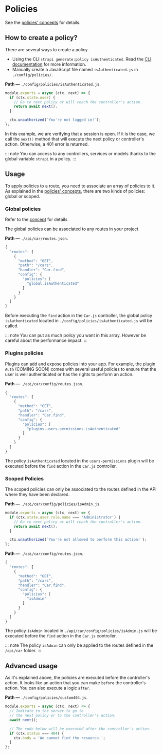 # Policies

See the [policies' concepts](../concepts/concepts.md#policies) for details.

## How to create a policy?

There are several ways to create a policy.

- Using the CLI `strapi generate:policy isAuthenticated`. Read the [CLI documentation](../cli/CLI.md) for more information.
- Manually create a JavaScript file named `isAuthenticated.js` in `./config/policies/`.

**Path —** `./config/policies/isAuthenticated.js`.

```js
module.exports = async (ctx, next) => {
  if (ctx.state.user) {
    // Go to next policy or will reach the controller's action.
    return await next();
  }

  ctx.unauthorized(`You're not logged in!`);
};
```

In this example, we are verifying that a session is open. If it is the case, we call the `next()` method that will execute the next policy or controller's action. Otherwise, a 401 error is returned.

::: note
You can access to any controllers, services or models thanks to the global variable `strapi` in a policy.
:::

## Usage

To apply policies to a route, you need to associate an array of policies to it. As explained in the [policies' concepts](../concepts/concepts.md#policies), there are two kinds of policies: global or scoped.

### Global policies

Refer to the [concept](../concepts/concepts.md#policies) for details.

The global policies can be associated to any routes in your project.

**Path —** `./api/car/routes.json`.

```js
{
  "routes": [
    {
      "method": "GET",
      "path": "/cars",
      "handler": "Car.find",
      "config": {
        "policies": [
          "global.isAuthenticated"
        ]
      }
    }
  ]
}
```

Before executing the `find` action in the `Car.js` controller, the global policy `isAuthenticated` located in `./config/policies/isAuthenticated.js` will be called.

::: note
You can put as much policy you want in this array. However be careful about the performance impact.
:::

### Plugins policies

Plugins can add and expose policies into your app. For example, the plugin `Auth` (COMING SOON) comes with several useful policies to ensure that the user is well authenticated or has the rights to perform an action.

**Path —** `./api/car/config/routes.json`.

```js
{
  "routes": [
    {
      "method": "GET",
      "path": "/cars",
      "handler": "Car.find",
      "config": {
        "policies": [
          "plugins.users-permissions.isAuthenticated"
        ]
      }
    }
  ]
}
```

The policy `isAuthenticated` located in the `users-permissions` plugin will be executed before the `find` action in the `Car.js` controller.

### Scoped Policies

The scoped policies can only be associated to the routes defined in the API where they have been declared.

**Path —** `./api/car/config/policies/isAdmin.js`.

```js
module.exports = async (ctx, next) => {
  if (ctx.state.user.role.name === 'Administrator') {
    // Go to next policy or will reach the controller's action.
    return await next();
  }

  ctx.unauthorized(`You're not allowed to perform this action!`);
};
```

**Path —** `./api/car/config/routes.json`.

```js
{
  "routes": [
    {
      "method": "GET",
      "path": "/cars",
      "handler": "Car.find",
      "config": {
        "policies": [
          "isAdmin"
        ]
      }
    }
  ]
}
```

The policy `isAdmin` located in `./api/car/config/policies/isAdmin.js` will be executed before the `find` action in the `Car.js` controller.

::: note
The policy `isAdmin` can only be applied to the routes defined in the `/api/car` folder.
:::

## Advanced usage

As it's explained above, the policies are executed before the controller's action. It looks like an action that you can make `before` the controller's action. You can also execute a logic `after`.

**Path —** `./config/policies/custom404.js`.

```js
module.exports = async (ctx, next) => {
  // Indicate to the server to go to
  // the next policy or to the controller's action.
  await next();

  // The code below will be executed after the controller's action.
  if (ctx.status === 404) {
    ctx.body = 'We cannot find the resource.';
  }
};
```
